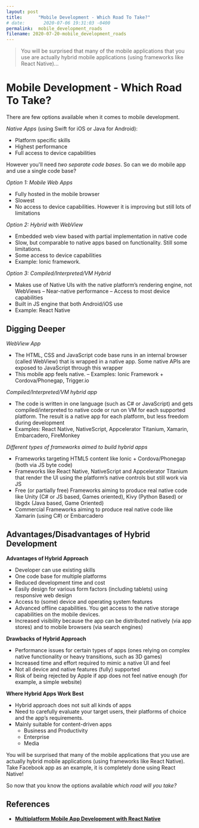 ```yaml
---
layout: post
title:      "Mobile Development - Which Road To Take?"
# date:       2020-07-06 19:31:03 -0400
permalink:  mobile_development_roads
filename: 2020-07-20-mobile_development_roads
---
```


> You will be surprised that many of the mobile applications that you use are actually hybrid mobile applications (using frameworks like React Native)...

# Mobile Development - Which Road To Take?

There are few options available when it comes to mobile development.

*Native Apps* (using Swift for iOS or Java for Android):
- Platform specific skills
- Highest performance
- Full access to device capabilities

However you'll need *two separate code bases*. So can we do mobile app and use a single code base? 

*Option 1: Mobile Web Apps*
- Fully hosted in the mobile browser
- Slowest
- No access to device capabilities. However it is improving but still lots of limitations

*Option 2: Hybrid with WebView*
- Embedded web view based with partial implementation in native code 
- Slow, but comparable to native apps based on functionality. Still some limitations.
- Some access to device capabilities
- Example: Ionic framework.

*Option 3: Compiled/Interpreted/VM Hybrid*
- Makes use of Native UIs with the native platform’s rendering engine, not WebViews 
– Near-native performance 
– Access to most device capabilities 
- Built in JS engine that both Android/iOS use
- Example: React Native

## Digging Deeper

*WebView App*
- The HTML, CSS and JavaScript code base runs in an internal browser (called WebView) that is wrapped in a native app. Some native APIs are exposed to JavaScript through this wrapper
- This mobile app feels native.
– Examples: Ionic Framework + Cordova/Phonegap, Trigger.io

*Compiled/Interpreted/VM hybrid app*
- The code is written in one language (such as C# or JavaScript) and gets
compiled/interpreted to native code or run on VM for each supported platform. The result is a native app for each platform, but less freedom during development
- Examples: React Native, NativeScript, Appcelerator Titanium, Xamarin, Embarcadero, FireMonkey

*Different types of frameworks aimed to build hybrid apps*
- Frameworks targeting HTML5 content like Ionic + Cordova/Phonegap (both
via JS byte code)
- Frameworks like React Native, NativeScript and Appcelerator Titanium that render the UI using the platform’s native controls but still work via JS
- Free (or partially free) Frameworks aiming to produce real native code like Unity (C# or JS based, Games oriented), Kivy (Python Based) or libgdx (Java based, Game Oriented)
- Commercial Frameworks aiming to produce real native code like Xamarin
(using C#) or Embarcadero

## Advantages/Disadvantages of Hybrid Development

**Advantages of Hybrid Approach**
- Developer can use existing skills
- One code base for multiple platforms
- Reduced development time and cost
- Easily design for various form factors (including tablets) using responsive web design
- Access to (some) device and operating system features
- Advanced offline capabilities. You get access to the native storage capabilities on the mobile devices. 
- Increased visibility because the app can be distributed natively (via app stores) and to mobile browsers (via search engines)

**Drawbacks of Hybrid Approach**
- Performance issues for certain types of apps (ones relying
on complex native functionality or heavy transitions, such
as 3D games)
- Increased time and effort required to mimic a native UI and
feel
- Not all device and native features (fully) supported
- Risk of being rejected by Apple if app does not feel native
enough (for example, a simple website)

**Where Hybrid Apps Work Best**
- Hybrid approach does not suit all kinds of apps
- Need to carefully evaluate your target users, their
platforms of choice and the app’s requirements.
- Mainly suitable for content-driven apps
  - Business and Productivity
  - Enterprise
  - Media

You will be surprised that many of the mobile applications that you use are actually hybrid mobile applications (using frameworks like React Native). Take Facebook app as an example, it is completely done using React Native!

So now that you know the options available *which road will you take?*

## References
- [**Multiplatform Mobile App Development with React Native**](https://www.coursera.org/learn/react-native)